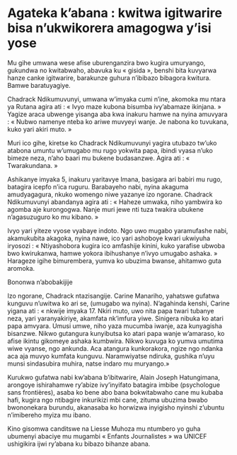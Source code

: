 # Agateka k’abana : kwitwa igitwarire bisa n’ukwikorera amagogwa y’isi yose

Mu gihe umwana wese afise uburenganzira bwo kugira umuryango, gukundwa no kwitabwaho, abavuka ku « gisida », benshi bita kuvyarwa hanze canke igitwarire, barakunze guhura n’ibibazo bibagora kwitura. Bamwe baratuyagiye.

Chadrack Ndikumuvunyi, umwana w’imyaka cumi n’ine, akomoka mu ntara ya Rutana agira ati : « Ivyo maze kubona bisumba ivy’abamaze ikinjana. » Yagize araca ubwenge yisanga aba kwa inakuru hamwe na nyina amuvyara : « Nubwo namenye nteba ko ariwe muvyeyi wanje. Je nabona ko tuvukana, kuko yari akiri muto. »

Muri ico gihe, kiretse ko Chadrack Ndikumuvunyi yagira utubazo tw’uko atabona umuntu w’umugabo mu rugo yokwita papa, ibindi vyasa n’uko bimeze neza, n’aho baari mu bukene budasanzwe. Agira ati : « Twarakundana. »

Ashikanye imyaka 5, inakuru yaritavye Imana, basigara ari babiri mu rugo, batagira icepfo n’ica ruguru. Barabayeho nabi, nyina akaguma amudyagagura, nkuko womengo niwe yazanye izo ngorane. Chadrack Ndikumuvunyi abandanya agira ati : « Haheze umwaka, niho yambwira ko agomba aje kurongogwa. Nanje muri jewe nti tuza twakira ubukene n’agasuzuguro ko mu kibano. »

Ivyo yari yiteze vyose vyabaye indoto. Ngo uwo mugabo yaramufashe nabi, akamukubita akagoka, nyina nawe, ico yari ashoboye kwari ukwiyuha iryosozi : « Ntiyashobora kugira ico amfashije kinini, kuko yarafise ubwoba bwo kwirukanwa, hamwe yokora ibihushanye n’ivyo umugabo ashaka. » Harageze igihe bimurembera, yumva ko ubuzima bwanse, ahitamwo guta aromoka.

Bononwa n’abobakijije

Izo ngorane, Chadrack ntazisangije. Carine Manariho, yahatswe gufatwa kunguvu n’uwitwa ko ari se, (umugabo wa nyina). N’agahinda kenshi, Carine yigana ati : « nkwije imyaka 17. Nkiri muto, uwo nita papa twari tubanye neza, yari yaranyakiriye, akamfata nk’imfura yiwe. Sinigera nibuka ko atari papa amvyara. Umusi umwe, niho yaza mucumba iwanje, aza kunyagisha bisanzwe. Nikwo gutangura kunyibutsa ko atari papa wanje w’amaraso, ko afise ikintu gikomeye ashaka kumbwira. Nikwo kuvuga ko yumva umutima wiwe vyanse, ngo ankunda. Aca atangura kunkorakora, ngize ngo ndanka aca aja muvyo kumfata kunguvu. Naramwiyatse ndiruka, gushika n’uyu munsi sindasubira muhira, natse indaro mu muryango.»

Kurukwo gufatwa nabi kw’abana b’ibitwarire, Alain Joseph Hatungimana, arongoye ishirahamwe ry’abize ivy’inyifato batagira imbibe (psychologue sans frontières), asaba ko bene abo bana bokwitabwaho cane mu kubaba hafi, kugira ngo ntibagire inkurikizi mbi cane, zituma ubuzima bwabo bwononekara burundu, akanasaba ko horwizwa inyigisho nyinshi z’ubuntu n’imibereho myiza mu ibano.

Kino gisomwa canditswe na Liesse Muhoza mu ntumbero yo guha ubumenyi abaciye mu mugambi « Enfants Journalistes » wa UNICEF ushigikira ijwi ry’abana ku bibazo bihanze abana.